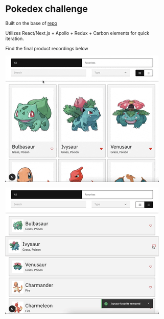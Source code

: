 # Pokedex challenge

Built on the base of  [repo](https://gitlab.com/brainsoft-eu/frontend-code-challenge/-/tree/master?ref_type=heads)

Utilizes React/Next.js + Apollo + Redux + Carbon elements for quick iteration.

Find the final product recordings below

![rec1](rec1.gif)

![rec2](rec2.gif)